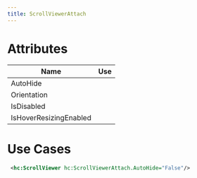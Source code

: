 ```yaml
---
title: ScrollViewerAttach
---
```


# Attributes

| Name | Use |
|-|-|
| AutoHide ||
|Orientation||
|IsDisabled||
|IsHoverResizingEnabled||

# Use Cases

```xml
 <hc:ScrollViewer hc:ScrollViewerAttach.AutoHide="False"/>
```